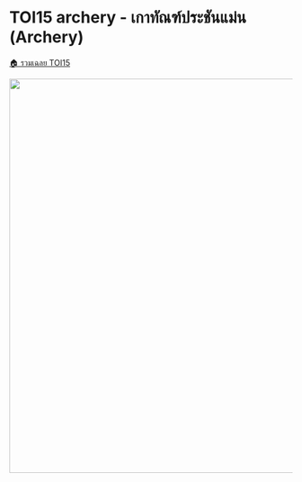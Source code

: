 <!-- @codegen_problem begin -->
# TOI15 archery - เกาทัณฑ์ประชันแม่น (Archery)

[🏠 รวมเฉลย TOI15](../)

<img width="700" src="https://github.com/krist7599555/toi/assets/19445033/80c80822-7583-4bcd-a705-dae3eacdee85" />
<!-- @codegen_problem end -->
